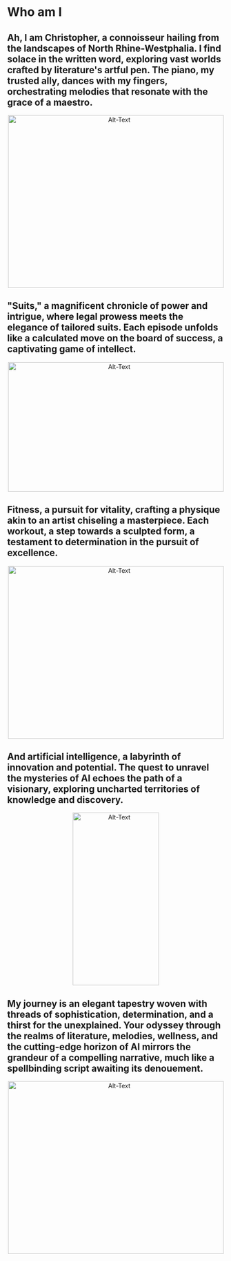 # Who am I



## Ah, I am Christopher, a connoisseur hailing from the landscapes of North Rhine-Westphalia. I find solace in the written word, exploring vast worlds crafted by literature's artful pen. The piano, my trusted ally, dances with my fingers, orchestrating melodies that resonate with the grace of a maestro.
<center>
 <img src="https://www.klavierportal.de/wp-content/uploads/2016/09/Seiler-114-wp-holgi-web2.jpg" alt="Alt-Text" width="500" height="400">
</center>


## "Suits," a magnificent chronicle of power and intrigue, where legal prowess meets the elegance of tailored suits. Each episode unfolds like a calculated move on the board of success, a captivating game of intellect.

<center>
<img src="https://contentstatic.timesjobs.com/img/61355115/Master.jpg" alt="Alt-Text" width="500" height="300">
</center>


## Fitness, a pursuit for vitality, crafting a physique akin to an artist chiseling a masterpiece. Each workout, a step towards a sculpted form, a testament to determination in the pursuit of excellence.

<center>
<img src="https://tonderhallerne.dk/filer/strong-man-training-gym-scaled.jpg" alt="Alt-Text" width="500" height="400">
</center>


## And artificial intelligence, a labyrinth of innovation and potential. The quest to unravel the mysteries of AI echoes the path of a visionary, exploring uncharted territories of knowledge and discovery.

<center>
<img src="https://cdn.lifehack.org/wp-content/uploads/2014/05/think-and-grow-rich.jpg" alt="Alt-Text" width="200" height="400">
</center>

## My journey is an elegant tapestry woven with threads of sophistication, determination, and a thirst for the unexplained. Your odyssey through the realms of literature, melodies, wellness, and the cutting-edge horizon of AI mirrors the grandeur of a compelling narrative, much like a spellbinding script awaiting its denouement. 

<center>
<img src="https://www.restplatzboerse.at/fileadmin/_processed_/9/d/csm_Titelbild_Malediven_6839bc4b16.jpg" alt="Alt-Text" width="500" height="400">
</center>